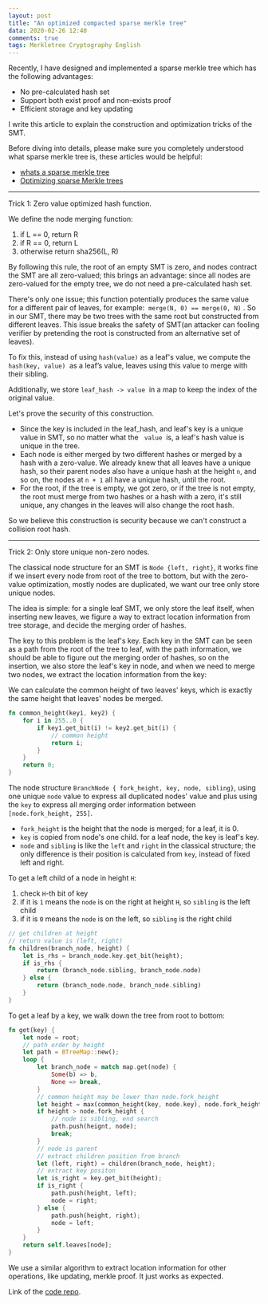```yaml
---
layout: post
title: "An optimized compacted sparse merkle tree"
data: 2020-02-26 12:40
comments: true
tags: Merkletree Cryptography English
---
```


Recently, I have designed and implemented a sparse merkle tree which has the following advantages:

* No pre-calculated hash set
* Support both exist proof and non-exists proof
* Efficient storage and key updating

I write this article to explain the construction and optimization tricks of the SMT.

Before diving into details, please make sure you completely understood what sparse merkle tree is, these articles would be helpful:

* [whats a sparse merkle tree]
* [Optimizing sparse Merkle trees]

-------

Trick 1: Zero value optimized hash function.

We define the node merging function:

1. if L == 0, return R
2. if R == 0, return L
3. otherwise return sha256(L, R)

By following this rule, the root of an empty SMT is zero, and nodes contract the SMT are all zero-valued; this brings an advantage: since all nodes are zero-valued for the empty tree, we do not need a pre-calculated hash set.

There's only one issue; this function potentially produces the same value for a different pair of leaves, for example:  `merge(N, 0) == merge(0, N)` . So in our SMT, there may be two trees with the same root but constructed from different leaves. This issue breaks the safety of SMT(an attacker can fooling verifier by pretending the root is constructed from an alternative set of leaves).

To fix this, instead of using `hash(value)` as a leaf's value, we compute the  `hash(key, value)`  as a leaf’s value, leaves using this value to merge with their sibling.

Additionally, we store `leaf_hash -> value`  in a map to keep the index of the original value.

Let's prove the security of this construction.

* Since the key is included in the leaf_hash, and leaf's key is a unique value in SMT, so no matter what the   `value`  is, a leaf's hash value is unique in the tree.
* Each node is either merged by two different hashes or merged by a hash with a zero-value. We already knew that all leaves have a unique hash, so their parent nodes also have a unique hash at the height `n`, and so on, the nodes at `n + 1` all have a unique hash, until the root.
* For the root, if the tree is empty, we got zero, or if the tree is not empty, the root must merge from two hashes or a hash with a zero, it's still unique, any changes in the leaves will also change the root hash.

So we believe this construction is security because we can't construct a collision root hash.

--------

Trick 2: Only store unique non-zero nodes.

The classical node structure for an SMT is `Node {left, right}`, it works fine if we insert every node from root of the tree to bottom, but with the zero-value optimization, mostly nodes are duplicated, we want our tree only store unique nodes.

The idea is simple: for a single leaf SMT, we only store the leaf itself, when inserting new leaves, we figure a way to extract location information from tree storage, and decide the merging order of hashes.

The key to this problem is the leaf's key.  Each key in the SMT can be seen as a path from the root of the tree to leaf, with the path information, we should be able to figure out the merging order of hashes, so on the insertion, we also store the leaf's key in node, and when we need to merge two nodes, we extract the location information from the key:

We can calculate the common height of two leaves' keys, which is exactly the same height that leaves' nodes be merged.

``` rust
fn common_height(key1, key2) {
    for i in 255..0 {
        if key1.get_bit(i) != key2.get_bit(i) {
            // common height
            return i;
        }
    }
    return 0;
}
```

The node structure `BranchNode { fork_height, key, node, sibling}`, using one unique `node` value to express all duplicated nodes' value and plus using the `key` to express all merging order information between `[node.fork_height, 255]`.

* `fork_height` is the height that the node is merged; for a leaf, it is 0.
* `key` is copied from node's one child. for a leaf node, the key is leaf's key.
* `node` and `sibling` is like the `left` and `right` in the classical structure; the only difference is their position is calculated from `key`, instead of fixed left and right.

To get a left child of a node in height `H`:

1. check `H`-th bit of key
2. if it is `1` means the `node` is on the right at height `H`, so `sibling` is the left child
3. if it is `0` means the `node` is on the left, so `sibling` is the right child

``` rust
// get children at height
// return value is (left, right)
fn children(branch_node, height) {
    let is_rhs = branch_node.key.get_bit(height);
    if is_rhs {
        return (branch_node.sibling, branch_node.node)
    } else {
        return (branch_node.node, branch_node.sibling)
    }
}
```

To get a leaf by a key, we walk down the tree from root to bottom:

``` rust
fn get(key) {
    let node = root;
    // path order by height
    let path = BTreeMap::new();
    loop {
        let branch_node = match map.get(node) {
            Some(b) => b,
            None => break,
        }
        // common height may be lower than node.fork_height
        let height = max(common_height(key, node.key), node.fork_height);
        if height > node.fork_height {
            // node is sibling, end search
            path.push(heignt, node);
            break;
        }
        // node is parent
        // extract children position from branch
        let (left, right) = children(branch_node, height);
        // extract key positon
        let is_right = key.get_bit(height);
        if is_right {
            path.push(height, left);
            node = right;
        } else {
            path.push(height, right);
            node = left;
        }
    }
    return self.leaves[node];
}
```

We use a similar algorithm to extract location information for other operations, like updating, merkle proof. It just works as expected.

Link of the [code repo](https://github.com/jjyr/sparse-merkle-tree).

[whats a sparse merkle tree]: https://medium.com/@kelvinfichter/whats-a-sparse-merkle-tree-acda70aeb837 "whats a sparse merkle tree"
[Optimizing sparse Merkle trees]: https://ethresear.ch/t/optimizing-sparse-merkle-trees/3751 "Optimizing sparse Merkle trees"
